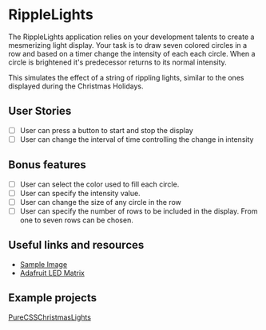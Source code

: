 # RippleLights

The RippleLights application relies on your development talents to create
a mesmerizing light display. Your task is to draw seven colored circles 
in a row and based on a timer change the intensity of each each circle. When
a circle is brightened it's predecessor returns to its normal intensity. 

This simulates the effect of a string of rippling lights, similar to the ones
displayed during the Christmas Holidays.

## User Stories

-   [ ] User can press a button to start and stop the display
-   [ ] User can change the interval of time controlling the change in intensity 

## Bonus features

-   [ ] User can select the color used to fill each circle.
-   [ ] User can specify the intensity value.
-   [ ] User can change the size of any circle in the row
-   [ ] User can specify the number of rows to be included in the display. From
one to seven rows can be chosen.

## Useful links and resources

- [Sample Image](https://previews.123rf.com/images/whiterabbit/whiterabbit1003/whiterabbit100300020/6582600-seven-color-balls-red-orange-yellow-green-cyan-blue-and-magenta-in-a-row-on-a-white-background.jpg)
- [Adafruit LED Matrix](https://cdn-shop.adafruit.com/970x728/1487-02.jpg)

## Example projects

[PureCSSChristmasLights](https://codepen.io/tobyj/pen/QjvEex)
